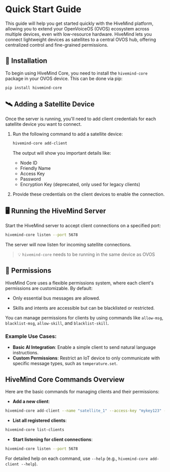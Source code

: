 # Quick Start Guide

This guide will help you get started quickly with the HiveMind platform, allowing you to extend your OpenVoiceOS (OVOS) ecosystem across multiple devices, even with low-resource hardware. HiveMind lets you connect lightweight devices as satellites to a central OVOS hub, offering centralized control and fine-grained permissions.

## 🚀 Installation

To begin using HiveMind Core, you need to install the `hivemind-core` package in your OVOS device. This can be done via pip:

```bash
pip install hivemind-core
```

## 🛰️ Adding a Satellite Device

Once the server is running, you'll need to add client credentials for each satellite device you want to connect.

1. Run the following command to add a satellite device:
    ```bash
    hivemind-core add-client
    ```
    The output will show you important details like:
    - Node ID
    - Friendly Name
    - Access Key
    - Password
    - Encryption Key (deprecated, only used for legacy clients)

2. Provide these credentials on the client devices to enable the connection.

## 🖥️ Running the HiveMind Server

Start the HiveMind server to accept client connections on a specified port:

```bash
hivemind-core listen --port 5678
```

The server will now listen for incoming satellite connections.

> 💡 `hivemind-core` needs to be running in the same device as OVOS

## 🔑 Permissions

HiveMind Core uses a flexible permissions system, where each client's permissions are customizable. By default:
 
- Only essential bus messages are allowed.

- Skills and intents are accessible but can be blacklisted or restricted.

You can manage permissions for clients by using commands like `allow-msg`, `blacklist-msg`, `allow-skill`, and `blacklist-skill`.

### Example Use Cases:

- **Basic AI Integration**: Enable a simple client to send natural language instructions.
- **Custom Permissions**: Restrict an IoT device to only communicate with specific message types, such as `temperature.set`.

## HiveMind Core Commands Overview

Here are the basic commands for managing clients and their permissions:

- **Add a new client**:  

```bash
hivemind-core add-client --name "satellite_1" --access-key "mykey123" --password "mypass"
```

- **List all registered clients**:  

```bash
hivemind-core list-clients
```

- **Start listening for client connections**:  

```bash
hivemind-core listen --port 5678
```

For detailed help on each command, use `--help` (e.g., `hivemind-core add-client --help`).